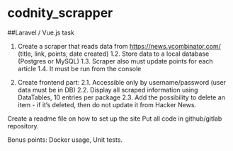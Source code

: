 # codnity_scrapper

##Laravel / Vue.js task

1. Create a scraper that reads data from https://news.ycombinator.com/ (title, link, points, date created)
1.2. Store data to a local database (Postgres or MySQL)
1.3. Scraper also must update points for each article
1.4. It must be run from the console
 
2. Create frontend part:
2.1. Accessible only by username/password (user data must be in DB)
2.2. Display all scraped information using DataTables, 10 entries per package
2.3. Add the possibility to delete an item - if it’s deleted, then do not update it from Hacker News.
 
Create a readme file on how to set up the site
Put all code in github/gitlab repository.
 
Bonus points: Docker usage, Unit tests.

